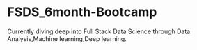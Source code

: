 # FSDS_6month-Bootcamp
Currently diving deep into Full Stack Data Science through Data Analysis,Machine learning,Deep learning.
